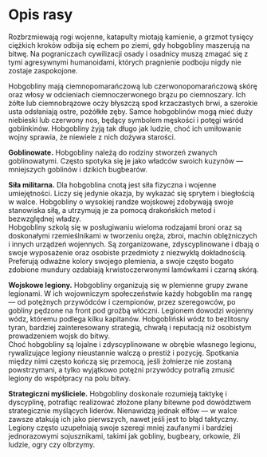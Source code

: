 


# Opis rasy

Rozbrzmiewają rogi wojenne, katapulty miotają kamienie, a grzmot tysięcy ciężkich kroków odbija się echem po ziemi, gdy hobgobliny maszerują na bitwę. Na pograniczach cywilizacji osady i osadnicy muszą zmagać się z tymi agresywnymi humanoidami, których pragnienie podboju nigdy nie zostaje zaspokojone.  

Hobgobliny mają ciemnopomarańczową lub czerwonopomarańczową skórę oraz włosy w odcieniach ciemnoczerwonego brązu po ciemnoszary. Ich żółte lub ciemnobrązowe oczy błyszczą spod krzaczastych brwi, a szerokie usta odsłaniają ostre, pożółkłe zęby. Samce hobgoblinów mogą mieć duży niebieski lub czerwony nos, będący symbolem męskości i potęgi wśród goblinkinów. Hobgobliny żyją tak długo jak ludzie, choć ich umiłowanie wojny sprawia, że niewiele z nich dożywa starości.  

**Goblinowate.** Hobgobliny należą do rodziny stworzeń zwanych goblinowatymi. Często spotyka się je jako władców swoich kuzynów — mniejszych goblinów i dzikich bugbearów.  

**Siła militarna.** Dla hobgoblina cnotą jest siła fizyczna i wojenne umiejętności. Liczy się jedynie okazja, by wykazać się sprytem i biegłością w walce. Hobgobliny o wysokiej randze wojskowej zdobywają swoje stanowiska siłą, a utrzymują je za pomocą drakońskich metod i bezwzględnej władzy.  
Hobgobliny szkolą się w posługiwaniu wieloma rodzajami broni oraz są doskonałymi rzemieślnikami w tworzeniu oręża, zbroi, machin oblężniczych i innych urządzeń wojennych. Są zorganizowane, zdyscyplinowane i dbają o swoje wyposażenie oraz osobiste przedmioty z niezwykłą dokładnością. Preferują odważne kolory swojego plemienia, a swoje często bogato zdobione mundury ozdabiają krwistoczerwonymi lamówkami i czarną skórą.  

**Wojskowe legiony.** Hobgobliny organizują się w plemienne grupy zwane legionami. W ich wojowniczym społeczeństwie każdy hobgoblin ma rangę — od potężnych przywódców i czempionów, przez szeregowców, po gobliny pędzone na front pod groźbą włóczni. Legionem dowodzi wojenny wódz, któremu podlega kilku kapitanów. Hobgobliński wódz to bezlitosny tyran, bardziej zainteresowany strategią, chwałą i reputacją niż osobistym prowadzeniem wojsk do bitwy.  
Choć hobgobliny są lojalne i zdyscyplinowane w obrębie własnego legionu, rywalizujące legiony nieustannie walczą o prestiż i pozycję. Spotkania między nimi często kończą się przemocą, jeśli żołnierze nie zostaną powstrzymani, a tylko wyjątkowo potężni przywódcy potrafią zmusić legiony do współpracy na polu bitwy.  

**Strategiczni myśliciele.** Hobgobliny doskonale rozumieją taktykę i dyscyplinę, potrafiąc realizować złożone plany bitewne pod dowództwem strategicznie myślących liderów. Nienawidzą jednak elfów — w walce zawsze atakują ich jako pierwszych, nawet jeśli jest to błąd taktyczny.  
Legiony często uzupełniają swoje szeregi mniej zaufanymi i bardziej jednorazowymi sojusznikami, takimi jak gobliny, bugbeary, orkowie, źli ludzie, ogry czy olbrzymy.  

<!--stackedit_data:
eyJoaXN0b3J5IjpbLTE0NTgyOTgxMDldfQ==
-->